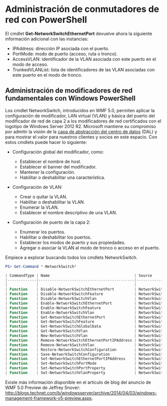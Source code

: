 # <a name="network-switch-management-with-powershell"></a>Administración de conmutadores de red con PowerShell

El cmdlet **Get-NetworkSwitchEthernetPort** devuelve ahora la siguiente información adicional con las instancias:

- IPAddress: dirección IP asociada con el puerto.
- PortMode: modo de puerto (acceso, ruta o tronco).
- AccessVLAN: identificador de la VLAN asociada con este puerto en el modo de acceso.
- TrunkedVLANList: lista de identificadores de las VLAN asociadas con este puerto en el modo de tronco.

## <a name="fundamental-network-switch-management-with-windows-powershell"></a>Administración de modificadores de red fundamentales con Windows PowerShell

Los cmdlet NetworkSwitch, introducidos en WMF 5.0, permiten aplicar la configuración de modificador, LAN virtual (VLAN) y básica del puerto del modificador de red de capa 2 a los modificadores de red certificados con el logotipo de Windows Server 2012 R2. Microsoft mantiene su compromiso por admitir la visión de la [capa de abstracción del centro de datos](http://technet.microsoft.com/en-us/cloud/dal.aspx) (DAL) y para mostrar el valor para nuestros clientes y socios en este espacio. Con estos cmdlets puede hacer lo siguiente:

- Configuración global del modificador, como:
    - Establecer el nombre de host.
    - Establecer el banner del modificador.
    - Mantener la configuración.
    - Habilitar o deshabilitar una característica.

- Configuración de VLAN:
    - Crear o quitar la VLAN.
    - Habilitar o deshabilitar la VLAN.
    - Enumerar la VLAN.
    - Establecer el nombre descriptivo de una VLAN.

- Configuración de puerto de la capa 2:
    - Enumerar los puertos.
    - Habilitar o deshabilitar los puertos.
    - Establecer los modos de puerto y sus propiedades.
    - Agregar o asociar la VLAN al modo de tronco o acceso en el puerto.

Empiece a explorar buscando todos los cmdlets NetworkSwitch.

```powershell
PS> Get-Command *-NetworkSwitch*

| CommandType | Name                                      | Source        |
|-------------|-------------------------------------------|---------------|
|             |                                           |               |
| Function    | Disable-NetworkSwitchEthernetPort         | NetworkSwitch |
| Function    | Disable-NetworkSwitchFeature              | NetworkSwitch |
| Function    | Disable-NetworkSwitchVlan                 | NetworkSwitch |
| Function    | Enable-NetworkSwitchEthernetPort          | NetworkSwitch |
| Function    | Enable-NetworkSwitchFeature               | NetworkSwitch |
| Function    | Enable-NetworkSwitchVlan                  | NetworkSwitch |
| Function    | Get-NetworkSwitchEthernetPort             | NetworkSwitch |
| Function    | Get-NetworkSwitchFeature                  | NetworkSwitch |
| Function    | Get-NetworkSwitchGlobalData               | NetworkSwitch |
| Function    | Get-NetworkSwitchVlan                     | NetworkSwitch |
| Function    | New-NetworkSwitchVlan                     | NetworkSwitch |
| Function    | Remove-NetworkSwitchEthernetPortIPAddress | NetworkSwitch |
| Function    | Remove-NetworkSwitchVlan                  | NetworkSwitch |
| Function    | Restore-NetworkSwitchConfiguration        | NetworkSwitch |
| Function    | Save-NetworkSwitchConfiguration           | NetworkSwitch |
| Function    | Set-NetworkSwitchEthernetPortIPAddress    | NetworkSwitch |
| Function    | Set-NetworkSwitchPortMode                 | NetworkSwitch |
| Function    | Set-NetworkSwitchPortProperty             | NetworkSwitch |
| Function    | Set-NetworkSwitchVlanProperty             | NetworkSwitch |
```

Existe más información disponible en el artículo de blog del anuncio de WMF 5.0 Preview de Jeffrey Snover: <http://blogs.technet.com/b/windowsserver/archive/2014/04/03/windows-management-framework-v5-preview.aspx>.

